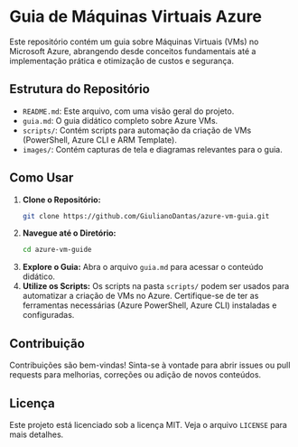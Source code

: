 # Guia de Máquinas Virtuais Azure

Este repositório contém um guia sobre Máquinas Virtuais (VMs) no Microsoft Azure, abrangendo desde conceitos fundamentais até a implementação prática e otimização de custos e segurança.

## Estrutura do Repositório

- `README.md`: Este arquivo, com uma visão geral do projeto.
- `guia.md`: O guia didático completo sobre Azure VMs.
- `scripts/`: Contém scripts para automação da criação de VMs (PowerShell, Azure CLI e ARM Template).
- `images/`: Contém capturas de tela e diagramas relevantes para o guia.

## Como Usar

1.  **Clone o Repositório:**
    ```bash
    git clone https://github.com/GiulianoDantas/azure-vm-guia.git
    ```
2.  **Navegue até o Diretório:**
    ```bash
    cd azure-vm-guide
    ```
3.  **Explore o Guia:** Abra o arquivo `guia.md` para acessar o conteúdo didático.
4.  **Utilize os Scripts:** Os scripts na pasta `scripts/` podem ser usados para automatizar a criação de VMs no Azure. Certifique-se de ter as ferramentas necessárias (Azure PowerShell, Azure CLI) instaladas e configuradas.

## Contribuição

Contribuições são bem-vindas! Sinta-se à vontade para abrir issues ou pull requests para melhorias, correções ou adição de novos conteúdos.

## Licença

Este projeto está licenciado sob a licença MIT. Veja o arquivo `LICENSE` para mais detalhes.

